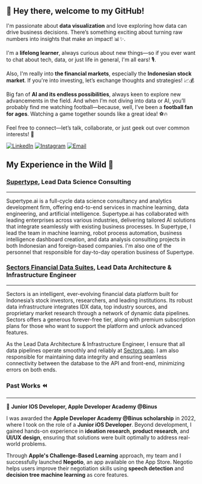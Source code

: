 ## 👋 Hey there, welcome to my GitHub!  

I'm passionate about **data visualization** and love exploring how data can drive business decisions. There’s something exciting about turning raw numbers into insights that make an impact! 📊✨. 

I'm a **lifelong learner**, always curious about new things—so if you ever want to chat about tech, data, or just life in general, I'm all ears! 🎙️. 

Also, I'm really into **the financial markets**, especially the **Indonesian stock market**. If you're into investing, let’s exchange thoughts and strategies! 📈💰  

Big fan of **AI and its endless possibilities**, always keen to explore new advancements in the field. And when I’m not diving into data or AI, you’ll probably find me watching football—because, well, I’ve been a **football fan for ages**. Watching a game together sounds like a great idea! ⚽🔥  

Feel free to connect—let’s talk, collaborate, or just geek out over common interests! 🚀  

[![LinkedIn](https://img.shields.io/badge/LinkedIn-0077B5?style=for-the-badge&logo=linkedin&logoColor=white)](https://www.linkedin.com/in/geraldbryan)
[![Instagram](https://img.shields.io/badge/Instagram-E4405F?style=for-the-badge&logo=instagram&logoColor=white)](https://www.instagram.com/geraldbryan_)
[![Email](https://img.shields.io/badge/Email-D14836?style=for-the-badge&logo=gmail&logoColor=white)](mailto:geraldbryan9914@gmail.com)

## My Experience in the Wild 💼

### [Supertype](https://supertype.ai), Lead Data Science Consulting
---
Supertype.ai is a full-cycle data science consultancy and analytics development firm, offering end-to-end services in machine learning, data engineering, and artificial intelligence. Supertype.ai has collaborated with leading enterprises across various industries, delivering tailored AI solutions that integrate seamlessly with existing business processes. In Supertype, I lead the team in machine learning, robot process automation, business intelligence dashboard creation, and data analysis consulting projects in both Indonesian and foreign-based companies. I'm also one of the personnel that responsible for day-to-day operation business of Supertype.

### [Sectors Financial Data Suites](https://sectors.app), Lead Data Architecture & Infrastructure Engineer
---
Sectors is an intelligent, ever-evolving financial data platform built for Indonesia’s stock investors, researchers, and leading institutions. Its robust data infrastructure integrates IDX data, top industry sources, and proprietary market research through a network of dynamic data pipelines. Sectors offers a generous forever-free tier, along with premium subscription plans for those who want to support the platform and unlock advanced features.

As the Lead Data Architecture & Infrastructure Engineer, I ensure that all data pipelines operate smoothly and reliably at [Sectors.app](https://sectors.app). I am also responsible for maintaining data integrity and ensuring seamless connectivity between the database to the API and front-end, minimizing errors on both ends.

### Past Works ⏪
---
🍎 **Junior IOS Developer, Apple Developer Academy @Binus**

I was awarded the **Apple Developer Academy @Binus scholarship** in 2022, where I took on the role of a **Junior iOS Developer**. Beyond development, I gained hands-on experience in **ideation research**, **product research**, and **UI/UX design**, ensuring that solutions were built optimally to address real-world problems.  

Through **Apple's Challenge-Based Learning** approach, my team and I successfully launched **Negotio**, an app available on the App Store. Negotio helps users improve their negotiation skills using **speech detection** and **decision tree machine learning** as core features.
